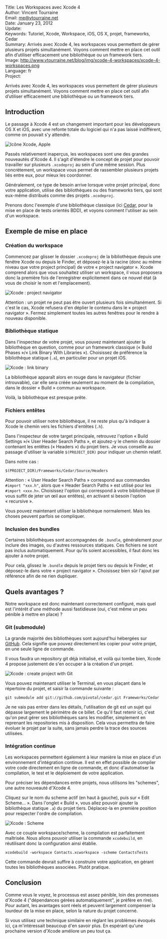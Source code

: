 Title:    Les Workspaces avec Xcode 4  
Author:   Vincent Tourraine  
Email:    me@vtourraine.net  
Date:     January 23, 2012  
Update:   
Keywords: Tutoriel, Xcode, Workspace, iOS, OS X, projet, frameworks, Cedar  
Summary:  Arrivés avec Xcode 4, les workspaces vous permettent de gérer plusieurs projets simultanément. Voyons comment mettre en place cet outil afin d’utiliser efficacement une bibliothèque ou un framework tiers.  
Image:    http://www.vtourraine.net/blog/img/xcode-4-workspaces/xcode-4-workspaces.png  
Language: fr  
Project:  

Arrivés avec Xcode 4, les workspaces vous permettent de gérer plusieurs projets simultanément. Voyons comment mettre en place cet outil afin d’utiliser efficacement une bibliothèque ou un framework tiers.


## Introduction

Le passage à Xcode 4 est un changement important pour les développeurs OS X et iOS, avec une refonte totale du logiciel qui n'a pas laissé indifférent, comme on pouvait s'y attendre.

![Icône Xcode, Apple][Icone Xcode]

Passés relativement inaperçus, les workspaces sont une des grandes nouveautés d'Xcode 4. Il s'agit d'étendre le concept de projet pour pouvoir travailler sur plusieurs `.xcodeproj` au sein d'une même session. Plus concrètement, un workspace vous permet de rassembler plusieurs projets liés entre eux, pour mieux les coordonner.

Généralement, ce type de besoin arrive lorsque votre projet principal, donc votre application, utilise des bibliothèques ou des frameworks tiers, qui sont eux-même distribués comme des projets `.xcodeproj`.

Prenons donc l'exemple d'une bibliothèque classique (ici [Cedar](https://github.com/pivotal/cedar), pour la mise en place de tests orientés BDD), et voyons comment l'utiliser au sein d'un workspace.


## Exemple de mise en place

### Création du workspace

Commencez par glisser le dossier `.xcodeproj` de la bibliothèque depuis une fenêtre Xcode ou depuis le Finder, et déposez-le à la racine (donc au même niveau que votre project principal) de votre « project navigator ». Xcode comprend alors que vous souhaitez utiliser un workspace, il vous proposera donc la première fois de l'enregistrer explicitement dans ce nouvel état (à vous de choisir le nom et l'emplacement).

![Xcode : project navigator][Xcode project]

Attention : un projet ne peut pas être ouvert plusieurs fois simultanément. Si c'est le cas, Xcode refusera d'en déplier le contenu dans le « project navigator ». Fermez simplement toutes les autres fenêtres pour le rendre à nouveau disponible.


### Bibliothèque statique

Dans l'inspecteur de votre projet, vous pouvez maintenant ajouter la bibliothèque en question, comme pour un framework classique (« Build Phases »/« Link Binary With Libraries »). Choisissez de préférence la bibliothèque statique (`.a`), en particulier pour un projet iOS.

![Xcode : link binary][Link binaries]

La bibliothèque apparaît alors en rouge dans le navigateur (fichier introuvable), car elle sera créée seulement au moment de la compilation, dans le dossier « Build » commun au workspace.

Voilà, la bibliothèque est presque prête.


### Fichiers entêtes

Pour pouvoir utiliser notre bibliothèque, il ne reste plus qu'à indiquer à Xcode le chemin vers les fichiers d'entêtes (`.h`).

Dans l'inspecteur de votre target principale, retrouvez l'option « Build Settings »/« User Header Search Paths », et ajoutez-y le chemin du dossier contenant les entêtes (« Headers ») du projet tiers. Je vous conseille au passage d'utiliser la variable `$(PROJECT_DIR)` pour indiquer un chemin relatif.

Dans notre cas :

```
$(PROJECT_DIR)/Frameworks/Cedar/Source/Headers
```

Attention : « User Header Search Paths » correspond aux commandes `#import "xxx.h"`, alors que « Header Search Paths » est utilisé pour les `#import <xxx.h>`. Choisissez l'option qui correspond à votre bibliothèque (il vous suffit de jeter un œil aux entêtes), en activant si besoin l'option « recursive ».

Vous pouvez maintenant utiliser la bibliothèque normalement. Mais les choses peuvent parfois se compliquer.


### Inclusion des bundles

Certaines bibliothèques sont accompagnées de `.bundle`, généralement pour inclure des images, ou d'autres ressources statiques. Ces fichiers ne sont pas inclus automatiquement. Pour qu'ils soient accessibles, il faut donc les ajouter à notre projet.

Pour cela, glissez le `.bundle` depuis le projet tiers ou depuis le Finder, et déposez-le dans votre « project navigator ». Choisissez bien sûr l'ajout par référence afin de ne rien dupliquer.


## Quels avantages ?

Notre workspace est donc maintenant correctement configuré, mais quel est l'intérêt d'une méthode aussi fastidieuse (oui, c'est même un peu pénible à mettre en place) ?


### Git (submodule)

La grande majorité des bibliothèques sont aujourd'hui hébergées sur [GitHub](http://www.github.com). Cela signifie que pouvez directement les copier pour votre projet, en une seule ligne de commande.

Il vous faudra un repository git déjà initialisé, et voilà qui tombe bien, Xcode 4 propose justement de s'en occuper à la création d'un projet.

![Xcode : create project with Git][Create project]

Vous pouvez maintenant utiliser le Terminal, en vous plaçant dans le répertoire du projet, et saisir la commande suivante :

```
git submodule add git://github.com/pivotal/cedar.git Frameworks/Cedar
```

Je ne vais pas entrer dans les détails, l'utilisation de git est un sujet qui dépasse largement le périmètre de ce billet. Ce qu'il faut retenir ici, c'est qu'on peut gérer ses bibliothèques sans les modifier, simplement en reprenant les repositories mis à disposition. Cela vous permettra de faire évoluer le projet par la suite, sans jamais perdre la trace des sources utilisées.


### Intégration continue

Les workspaces permettent également à leur manière la mise en place d'un environnement d'intégration continue. Il est en effet possible de compiler votre code directement en ligne de commande, et donc d'automatiser la compilation, le test et le déploiement de votre application.

Pour préciser les dépendances entre projets, nous utilisons les "schemes", une autre nouveauté d'Xcode 4.

Cliquez sur le nom du scheme actif (en haut à gauche), puis sur « Edit Scheme... ». Dans l'onglet « Build », vous allez pouvoir ajouter la bibliothèque statique `.a`) du projet tiers. Déplacez-la en première position pour respecter l'ordre de compilation.

![Xcode : Scheme][Scheme]

Avec ce couple workspace/scheme, la compilation est parfaitement maîtrisée. Nous allons pouvoir utiliser la commande `xcodebuild`, en réutilisant donc la configuration ainsi établie.

```
xcodebuild -workspace Contacts.xcworkspace -scheme ContactsTests
```

Cette commande devrait suffire à construire votre application, en gérant toutes les bibliothèques associées. Plutôt pratique.


## Conclusion

Comme vous le voyez, le processus est assez pénible, loin des promesses d'Xcode 4 ("dépendances gérées automatiquement", je préfère en rire). Pour autant, les avantages sont réels et peuvent largement compenser la lourdeur de la mise en place, selon la nature du projet concerné.

Si vous utilisez une technique similaire en réglant les problèmes évoqués ici, ça m'intéressait beaucoup d'en savoir plus. En espérant qu'une prochaine version d'Xcode améliore un peu tout ça.


[Icone Xcode]:    http://www.vtourraine.net/blog/img/xcode-4-workspaces/xcode-icon.png
[Xcode project]:  http://www.vtourraine.net/blog/img/xcode-4-workspaces/project-navigator.png
[Link binaries]:  http://www.vtourraine.net/blog/img/xcode-4-workspaces/link-binaries.png
[Create project]: http://www.vtourraine.net/blog/img/xcode-4-workspaces/create-project-git.jpg
[Scheme]:         http://www.vtourraine.net/blog/img/xcode-4-workspaces/scheme.jpg
